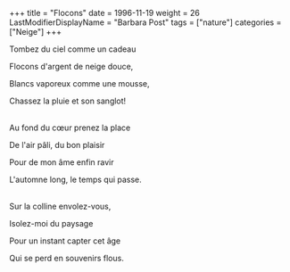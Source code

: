 +++
title = "Flocons"
date = 1996-11-19
weight = 26
LastModifierDisplayName = "Barbara Post"
tags = ["nature"]
categories = ["Neige"]
+++

Tombez du ciel comme un cadeau

Flocons d'argent de neige douce,

Blancs vaporeux comme une mousse,

Chassez la pluie et son sanglot!

 \
Au fond du cœur prenez la place

De l'air pâli, du bon plaisir

Pour de mon âme enfin ravir

L'automne long, le temps qui passe.

 \
Sur la colline envolez-vous,

Isolez-moi du paysage

Pour un instant capter cet âge

Qui se perd en souvenirs flous.
